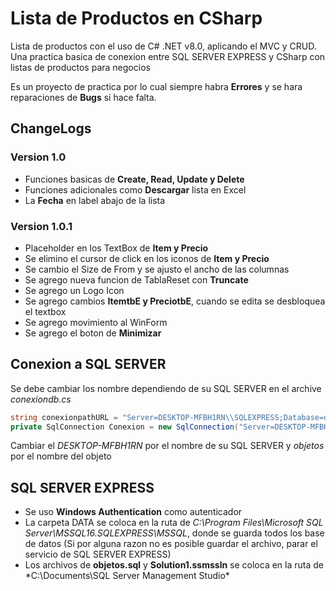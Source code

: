 # Lista de Productos en CSharp 
Lista de productos con el uso de C# .NET v8.0, aplicando el MVC y CRUD.\
Una practica basica de conexion entre SQL SERVER EXPRESS y CSharp con listas de productos para negocios

Es un proyecto de practica por lo cual siempre habra **Errores** y se hara reparaciones de **Bugs** si hace falta.

## ChangeLogs
### Version 1.0

- Funciones basicas de **Create, Read, Update y Delete**
- Funciones adicionales como **Descargar** lista en Excel
- La **Fecha** en label abajo de la lista

### Version 1.0.1

- Placeholder en los TextBox de **Item y Precio**
- Se elimino el cursor de click en los iconos de **Item y Precio** 
- Se cambio el Size de From y se ajusto el ancho de las columnas
- Se agrego nueva funcion de TablaReset con **Truncate**
- Se agrego un Logo Icon
- Se agrego cambios **ItemtbE y PreciotbE**, cuando se edita se desbloquea el textbox
- Se agrego movimiento al WinForm
- Se agrego el boton de **Minimizar**

## Conexion a SQL SERVER

Se debe cambiar los nombre dependiendo de su SQL SERVER en el archive
*conexiondb.cs*

```csharp
string conexionpathURL = "Server=DESKTOP-MFBH1RN\\SQLEXPRESS;Database=objetos;Trusted_Connection=True;" + "TrustServerCertificate=true";
private SqlConnection Conexion = new SqlConnection("Server=DESKTOP-MFBH1RN\\SQLEXPRESS;Database=objetos;Trusted_Connection=True;" + "TrustServerCertificate=true");
```

Cambiar el *DESKTOP-MFBH1RN* por el nombre de su SQL SERVER y *objetos* por el nombre del objeto

## SQL SERVER EXPRESS

- Se uso **Windows Authentication** como autenticador
- La carpeta DATA se coloca en la ruta de *C:\Program Files\Microsoft SQL Server\MSSQL16.SQLEXPRESS\MSSQL*, donde se guarda todos los base de datos (Si por alguna razon no es posible guardar el archivo, parar el servicio de SQL SERVER EXPRESS)
- Los archivos de **objetos.sql** y **Solution1.ssmssln** se coloca en la ruta de *C:\Documents\SQL Server Management Studio\* 
